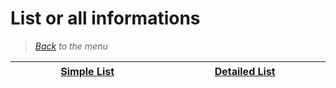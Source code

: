 # List or all informations

> *[Back](../games.md) to the menu*

| <img width="330" height="1">[Simple List](gb_list.md)<img width="330" height="1"> | <img width="330" height="1">[Detailed List](gb_info_games.md)<img width="330" height="1"> |
| --- | --- |
